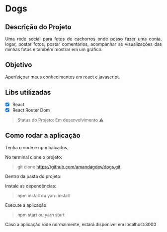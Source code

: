 # Dogs

## Descrição do Projeto

<p align="justify">Uma rede social para fotos de cachorros onde posso fazer uma conta, logar, postar fotos, postar comentários, acompanhar as visualizações das minhas fotos e também mostrar em um gráfico. </p>

## Objetivo

<p align="justify">Aperfeiçoar meus conhecimentos em react e javascript.</p>

## Libs utilizadas 
- [X] React 
- [X] React Router Dom

> Status do Projeto: Em desenvolvimento :warning:

## Como rodar a aplicação

Tenha o node e npm baixados.

No terminal clone o projeto:
> git clone https://github.com/amandagdev/dogs.git

Dentro da pasta do projeto:

Instale as dependências:
> npm install ou yarn install

Execute a aplicação:
> npm start ou yarn start

Caso a aplicação rode normalmente, estará disponível em localhost:3000
